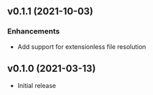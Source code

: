 ## v0.1.1 (2021-10-03)

### Enhancements

- Add support for extensionless file resolution

## v0.1.0 (2021-03-13)

- Initial release
